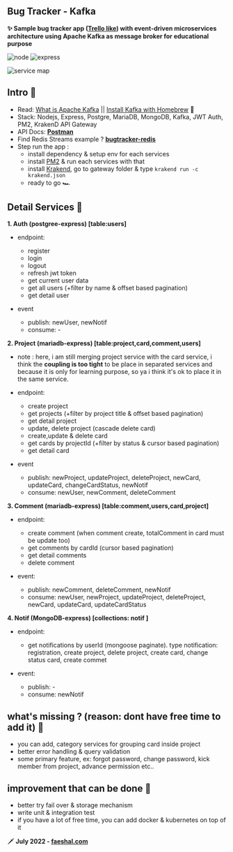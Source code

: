## Bug Tracker - Kafka

**✨ Sample bug tracker app ([Trello like](https://trello.com/en/tour)) with event-driven microservices architecture using Apache Kafka as message broker for educational purpose**

![node](https://img.shields.io/badge/node-16.13.0-brightgreen) ![express](https://img.shields.io/badge/Express-4.17.1-lightgrey)

![service map](https://i.postimg.cc/sf52qvwB/bugtracker-drawio-drawio-1.png)

## Intro 🌴

- Read: [What is Apache Kafka](https://aws.amazon.com/msk/what-is-kafka/#:~:text=Why%20would%20you%20use%20Kafka,that%20consumes%20streams%20of%20data.) || [Install Kafka with Homebrew](https://www.conduktor.io/kafka/how-to-install-apache-kafka-on-mac-with-homebrew) 📕
- Stack: Nodejs, Express, Postgre, MariaDB, MongoDB, Kafka, JWT Auth, PM2, KrakenD API Gateway
- API Docs: **[Postman](https://www.getpostman.com/collections/33de3709312453dcdc95)**
- Find Redis Streams example ? **[bugtracker-redis](https://github.com/Faeshal/bugtracker-redis)**
- Step run the app :
  - install dependency & setup env for each services
  - install [PM2](https://pm2.keymetrics.io/docs/usage/quick-start/) & run each services with that
  - install [Krakend](https://www.krakend.io/docs/overview/installing/), go to gateway folder & type `krakend run -c krakend.json`
  - ready to go 🏎️

## Detail Services 🔅

**1. Auth (postgree-express) [table:users]**

- endpoint:

  - register
  - login
  - logout
  - refresh jwt token
  - get current user data
  - get all users (+filter by name & offset based pagination)
  - get detail user

- event
  - publish: newUser, newNotif
  - consume: -

**2. Project (mariadb-express) [table:project,card,comment,users]**

- note : here, i am still merging project service with the card service, i think the **coupling is too tight** to be place in separated services and because it is only for learning purpose, so ya i think it's ok to place it in the same service.

- endpoint:

  - create project
  - get projects (+filter by project title & offset based pagination)
  - get detail project
  - update, delete project (cascade delete card)
  - create,update & delete card
  - get cards by projectId (+filter by status & cursor based pagination)
  - get detail card

- event
  - publish: newProject, updateProject, deleteProject, newCard, updateCard, changeCardStatus, newNotif
  - consume: newUser, newComment, deleteComment

**3. Comment (mariadb-express) [table:comment,users,card,project]**

- endpoint:

  - create comment (when comment create, totalComment in card must be update too)
  - get comments by cardId (cursor based pagination)
  - get detail comments
  - delete comment

- event:
  - publish: newComment, deleteComment, newNotif
  - consume: newUser, newProject, updateProject, deleteProject, newCard, updateCard, updateCardStatus

**4. Notif (MongoDB-express) [collections: notif ]**

- endpoint:

  - get notifications by userId (mongoose paginate). type notification: registration, create project, delete project, create card, change status card, create commet

- event:
  - publish: -
  - consume: newNotif

## what's missing ? (reason: dont have free time to add it) 🙏

- you can add, category services for grouping card inside project
- better error handling & query validation
- some primary feature, ex: forgot password, change password, kick member from project, advance permission etc..

## improvement that can be done 🚧

- better try fail over & storage mechanism
- write unit & integration test
- if you have a lot of free time, you can add docker & kubernetes on top of it

🗡 **July 2022 - [faeshal.com](https://faeshal.com)**
